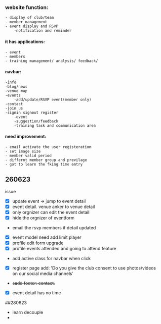 ### website function:
    - display of club/team
    - member management 
    - event display and RSVP
        -notification and reminder



#### it has applications:
    - event    
    - members
    - training management/ analysis/ feedback/


#### navbar:
    -info
    -blog/news
    -venue map
    -events
        -add/update/RSVP event(member only)
    -contact
    -join us
    -signin signout register
        -event
        -suggestion/feedback
        -training task and communication area

#### need improvement:
    - email activate the user registeration
    - set image size
    - member valid period
    - differnt member group and previlage
    - got to learn the fking time entry


## 260623
issue
- [x] update event -> jump to event detail
- [x] event detail. venue anker to venue detail
- [x] only orgnizer can edit the event detail
- [x] hide the orgnizer of eventform
- email the rsvp members if detail updated
- [x] event model need add limit player 
- [x] profile edit form upgrade
- [x] profile events attended and going to attend feature
- add active class for navbar when click
- [x] register page add: 'Do you give the club consent to use photos/videos on our social media channels'
- ~~sadd footer: contact.~~
- [x] event detail has no time

##280623
- learn decouple
- 